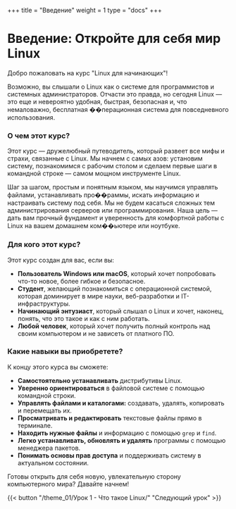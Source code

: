 +++
title = "Введение"
weight = 1
type = "docs"
+++
# Введение: Откройте для себя мир Linux

Добро пожаловать на курс "Linux для начинающих"!

Возможно, вы слышали о Linux как о системе для программистов и системных администраторов. Отчасти это правда, но сегодня Linux — это еще и невероятно удобная, быстрая, безопасная и, что немаловажно, бесплатная ��перационная система для повседневного использования.

### О чем этот курс?

Этот курс — дружелюбный путеводитель, который развеет все мифы и страхи, связанные с Linux. Мы начнем с самых азов: установим систему, познакомимся с рабочим столом и сделаем первые шаги в командной строке — самом мощном инструменте Linux.

Шаг за шагом, простым и понятным языком, мы научимся управлять файлами, устанавливать про��раммы, искать информацию и настраивать систему под себя. Мы не будем касаться сложных тем администрирования серверов или программирования. Наша цель — дать вам прочный фундамент и уверенность для комфортной работы с Linux на вашем домашнем ком��ьютере или ноутбуке.

### Для кого этот курс?

Этот курс создан для вас, если вы:

*   **Пользователь Windows или macOS**, который хочет попробовать что-то новое, более гибкое и безопасное.
*   **Студент**, желающий познакомиться с операционной системой, которая доминирует в мире науки, веб-разработки и IT-инфраструктуры.
*   **Начинающий энтузиаст**, который слышал о Linux и хочет, наконец, понять, что это такое и как с ним работать.
*   **Любой человек**, который хочет получить полный контроль над своим компьютером и не зависеть от платного ПО.

### Какие навыки вы приобретете?

К концу этого курса вы сможете:

*   **Самостоятельно устанавливать** дистрибутивы Linux.
*   **Уверенно ориентироваться** в файловой системе с помощью командной строки.
*   **Управлять файлами и каталогами:** создавать, удалять, копировать и перемещать их.
*   **Просматривать и редактировать** текстовые файлы прямо в терминале.
*   **Находить нужные файлы** и информацию с помощью `grep` и `find`.
*   **Легко устанавливать, обновлять и удалять** программы с помощью менеджера пакетов.
*   **Понимать основы прав доступа** и поддерживать систему в актуальном состоянии.

Готовы открыть для себя новую, увлекательную сторону компьютерного мира? Давайте начнем!

{{< button "/theme_01/Урок 1 - Что такое Linux/" "Следующий урок" >}}
